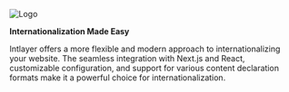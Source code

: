 ![Logo](https://github.com/aymericzip/intlayer/blob/main/packages/@intlayer/design-system/src/components/Logo/logo_with_text_no_frame.svg)

**Internationalization Made Easy**

Intlayer offers a more flexible and modern approach to internationalizing your website. The seamless integration with Next.js and React, customizable configuration, and support for various content declaration formats make it a powerful choice for internationalization.
